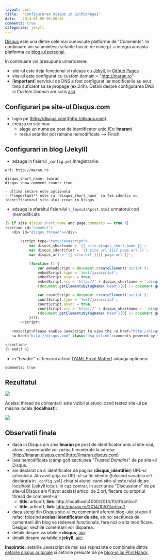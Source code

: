 ```yaml
---
layout: post
title:  "Configurarea Disqus in GithubPages"
date:   2014-01-09 00:00:01
comments: true
categories: jekyll
---
```


[Disqus](http://disqus.com/) este una dintre cele mai cunoscute platforme de "Comments". In continuare am sa amintesc setarile facute de mine pt. a integra aceasta platforma cu [blog-ul personal](http://maran.ro).

In continuare voi presupune urmatoarele:

- site-ul este deja functional si ruleaza cu [Jekyll](http://jekyllrb.com/), in [Github Pages](http://pages.github.com/)
- site-ul este configurat cu custom domain = "http://maran.ro"
- [**important**] serviciul de DNS a fost configurat iar modificarile au avut timp suficient sa se propage (ex:24h). Detalii despre configurarea *DNS* si *Custom Domain*  am scris [aici](http://maran.ro/2014/01/08/custom-domain-in-github-pages/).

## Configurari pe site-ul Disqus.com ##

- login pe [http://disqus.com](http://disqus.com)
- creaza un site nou:
	- alege un nume pe post de identificator unic (Ex: **lmaran**)
	- restul setarilor pot ramane nemodificate --> Finish

## Configurari in blog (Jekyll) ##

- adauga in fisierul `_config.yml` inregistrarile:

 ```
 url: http://maran.ro

 disqus_short_name: lmaran
 disqus_show_comment_count: true
 ```
	- ultima setare este optionala
	- **important** este ca `disqus_short_name` sa fie identic cu identificatorul site-ului creat in Disqus
- adauga la sfarsitul fisierului `\_layouts\post.html` urmatorul cod (nemodificat):

 ```javascript
 {% if site.disqus_short_name and page.comments == true %}
 <section id="comment">
	<div id="disqus_thread"></div>
			
    	<script type="text/javascript">
        	var disqus_shortname = '{{ site.disqus_short_name }}';
	        var disqus_identifier = '{{ site.url }}{{ page.url }}';
	        var disqus_url = '{{ site.url }}{{ page.url }}';

		    (function () { 
	            var embedScript = document.createElement('script');
	            embedScript.type = 'text/javascript';
	            embedScript.async = true;
	            embedScript.src = 'http://' + disqus_shortname + '.disqus.com/embed.js';
	            (document.getElementsByTagName('head')[0] || document.getElementsByTagName('body')[0]).appendChild(embedScript);

		        var countScript = document.createElement('script');
		        countScript.type = 'text/javascript';
		        countScript.async = true;
		        countScript.src = 'http://' + disqus_shortname + '.disqus.com/count.js';
		        (document.getElementsByTagName('head')[0] || document.getElementsByTagName('body')[0]).appendChild(countScript);
		    }());
    	</script>
    	
    <noscript>Please enable JavaScript to view the <a href="http://disqus.com/?ref_noscript">comments powered by Disqus.</a></noscript>
    <a href="http://disqus.com" class="dsq-brlink">comments powered by <span class="logo-disqus">Disqus</span></a>

 </section>
 {% endif %}
 ```
- in "header"-ul fiecarui articol ([YAML Front Matter](http://jekyllrb.com/docs/frontmatter/)) adauga optiunea:

 ```
 comments: true
 ``` 

## Rezultatul ##

![](https://dl.dropboxusercontent.com/u/43065769/blog/images/2014/disqus-demo.png)

Acelasi thread de comentarii este vizibil si atunci cand testez site-ul pe masina locala (**localhost**):

![](https://dl.dropboxusercontent.com/u/43065769/blog/images/2014/disqus-demo-localhost.png)
## Observatii finale ##

- daca in Disqus am ales **lmaran** pe post de identificator unic al site-ului, atunci comentariile vor putea fi moderate la adresa: [http://lmaran.disqus.com](http://lmaran.disqus.com)
- lasa nemodificata (camp gol) sectiunea "*Trusted Domains*" de pe site-ul Disqus.
- am declarat ca si identificator de pagina (**disqus_identifier**) URL-ul articolului.  Am avut grija ca URL-ul sa fie identic (folosind variabila `url` declarata in `_config.yml`) chiar si atunci cand site-ul este rulat de pe localhost (Jekyll local). In caz contrar, in sectiunea "Discussions" de pe site-ul Disqus am fi avut acelasi articol de 2 ori, fiecare cu propriul thread de comment-uri:
	- **title**: articol1; **link**: http://localhost:4000/2014/10/01/articol1
	- **title**: articol1; **link**: http://maran.ro/2014/10/01/articol1
- daca stergi din Disqus site-ul cu comentarii aferent blog-ului si apoi il refaci folosind **acelasi identificator de site**, atunci sectiunea de comentarii din blog va redeveni functionala, fara nici o alta modificare. Desigur, vechile comentarii vor disparea.
- detalii despre variabilele **disqus**, [aici](http://help.disqus.com/customer/portal/articles/472098-javascript-configuration-variables)
- detalii despre variabilele **jekyll**, [aici](http://jekyllrb.com/docs/variables/)

**Inspiratie:** setarile Javascript de mai sus reprezinta o combinatie dintre [setarile disqus originale](http://help.disqus.com/customer/portal/articles/472097-universal-embed-code) si setarile preluate de pe [blog-ul lui Phill Haack](https://github.com/Haacked/haacked.com).